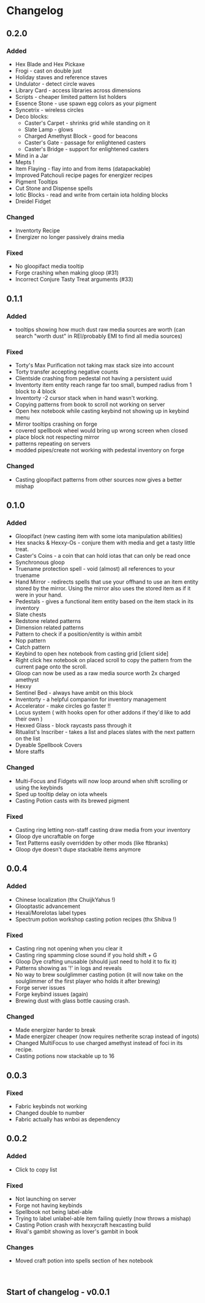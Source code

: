 # Changelog

## 0.2.0

### Added

- Hex Blade and Hex Pickaxe
- Frogi - cast on double just
- Holiday staves and reference staves
- Undulator - detect circle waves
- Library Card - access libraries across dimensions
- Scripts - cheaper limited pattern list holders
- Essence Stone - use spawn egg colors as your pigment
- Syncetrix - wireless circles
- Deco blocks:
    - Caster's Carpet - shrinks grid while standing on it
    - Slate Lamp - glows
    - Charged Amethyst Block - good for beacons
    - Caster's Gate - passage for enlightened casters
    - Caster's Bridge - support for enlightened casters
- Mind in a Jar
- Mepts ! 
- Item Flaying - flay into and from items (datapackable)
- Improved Patchouli recipe pages for energizer recipes
- Pigment Tooltips
- Cut Stone and Dispense spells
- Iotic Blocks - read and write from certain iota holding blocks
- Dreidel Fidget

### Changed

- Inventorty Recipe
- Energizer no longer passively drains media

### Fixed

- No gloopifact media tooltip
- Forge crashing when making gloop (#31)
- Incorrect Conjure Tasty Treat arguments (#33)

## 0.1.1

### Added

- tooltips showing how much dust raw media sources are worth (can search "worth dust" in REI/probably EMI to find all media sources)

### Fixed

- Torty's Max Purification not taking max stack size into account
- Torty transfer accepting negative counts
- Clientside crashing from pedestal not having a persistent uuid
- Inventorty item entity reach range far too small, bumped radius from 1 block to 4 block
- Inventorty -2 cursor stack when in hand wasn't working.
- Copying patterns from book to scroll not working on server
- Open hex notebook while casting keybind not showing up in keybind menu
- Mirror tooltips crashing on forge
- covered spellbook wheel would bring up wrong screen when closed
- place block not respecting mirror 
- patterns repeating on servers
- modded pipes/create not working with pedestal inventory on forge

### Changed

- Casting gloopifact patterns from other sources now gives a better mishap

## 0.1.0

### Added

- Gloopifact (new casting item with some iota manipulation abilities)
- Hex snacks & Hexxy-Os - conjure them with media and get a tasty little treat.
- Caster's Coins - a coin that can hold iotas that can only be read once
- Synchronous gloop
- Truename protection spell - void (almost) all references to your truename
- Hand Mirror - redirects spells that use your offhand to use an item entity stored by the mirror. Using the mirror also uses the stored item as if it were in your hand.
- Pedestals - gives a functional item entity based on the item stack in its inventory
- Slate chests
- Redstone related patterns
- Dimension related patterns
- Pattern to check if a position/entity is within ambit
- Nop pattern
- Catch pattern
- Keybind to open hex notebook from casting grid [client side]
- Right click hex notebook on placed scroll to copy the pattern from the current page onto the scroll.
- Gloop can now be used as a raw media source worth 2x charged amethyst
- Hexxy
- Sentinel Bed - always have ambit on this block
- Inventorty - a helpful companion for inventory management
- Accelerator - make circles go faster !!
- Locus system ( with hooks open for other addons if they'd like to add their own )
- Hexxed Glass - block raycasts pass through it
- Ritualist's Inscriber - takes a list and places slates with the next pattern on the list
- Dyeable Spellbook Covers
- More staffs

### Changed

- Multi-Focus and Fidgets will now loop around when shift scrolling or using the keybinds
- Sped up tooltip delay on iota wheels
- Casting Potion casts with its brewed pigment

### Fixed

- Casting ring letting non-staff casting draw media from your inventory
- Gloop dye uncraftable on forge
- Text Patterns easily overridden by other mods (like ftbranks)
- Gloop dye doesn't dupe stackable items anymore

## 0.0.4

### Added

- Chinese localization (thx ChuijkYahus !)
- Glooptastic advancement
- Hexal/MoreIotas label types
- Spectrum potion workshop casting potion recipes (thx Shibva !)

### Fixed

- Casting ring not opening when you clear it
- Casting ring spamming close sound if you hold shift + G
- Gloop Dye crafting unusable (should just need to hold it to fix it)
- Patterns showing as '!' in logs and reveals
- No way to brew soulglimmer casting potion (it will now take on the soulglimmer of the first player who holds it after brewing)
- Forge server issues
- Forge keybind issues (again)
- Brewing dust with glass bottle causing crash.

### Changed

- Made energizer harder to break
- Made energizer cheaper (now requires netherite scrap instead of ingots)
- Changed MultiFocus to use charged amethyst instead of foci in its recipe.
- Casting potions now stackable up to 16

## 0.0.3

### Fixed

- Fabric keybinds not working
- Changed double to number
- Fabric actually has wnboi as dependency

## 0.0.2

### Added

- Click to copy list

### Fixed

- Not launching on server
- Forge not having keybinds
- Spellbook not being label-able
- Trying to label unlabel-able item failing quietly (now throws a mishap)
- Casting Potion crash with hexxycraft hexcasting build
- Rival's gambit showing as lover's gambit in book

### Changes

- Moved craft potion into spells section of hex notebook

<br>

## Start of changelog - v0.0.1